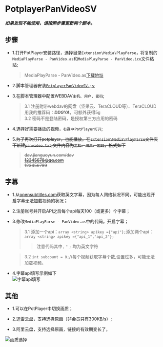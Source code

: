 # PotplayerPanVideoSV

***如果发现不能使用，请按照步骤更新两个脚本。***

## 步骤

* 1.打开PotPlayer安装路径，选择目录`Extension\Media\PlayParse`，将复制的`MediaPlayParse - PanVideo.as`和`MediaPlayParse - PanVideo.ico`文件粘贴;
  
    >MediaPlayParse - PanVideo.as[下载地址](https://github.com/Bleu404/PotplayerPanVideoSV/tree/main/src)

* 2.脚本管理器安装[`PotplayerPanVideoSV.js`](https://greasyfork.org/scripts/442448-potplayer%E4%BA%91%E7%9B%98-%E4%B8%93%E4%BE%9B%E7%89%88/code/PotPlayer%E4%BA%91%E7%9B%98-%E4%B8%93%E4%BE%9B%E7%89%88.user.js);

* 3.在脚本管理器中配置WEBDAV`主机`、`用户`、`密码`;
 
    >3.1 注册附带webdav的网盘（坚果云、TeraCLOUD等）、TeraCLOUD用我的推荐码：***DDGYA***，可额外获得5g  
   3.2 密码不是登陆密码，是授权第三方应用的密码  

* 4.选择好需要播放的视频，`右键`=>`PotPlayer打开`;
  
* 5.~~为了再次打开potplayer，也能播放。在`Extension\Media\PlayParse`文件夹下新建`panvideo.txt`,文件内容为`主机`、`用户`、`密码`，格式如下~~

     >~~dav.jianguoyun.com/dav~~  
    ~~12345678@qq.com~~  
    ~~123456789~~

## 字幕

* 1.从[opensubtitles.com](https://www.opensubtitles.com/)获取英文字幕，因为每人网络状况不同，可能出现开启字幕无法加载视频的状况；

* 2.注册账号并开启API之后每个api每天100（或更多）个字幕；
  
* 3.修改`MediaPlayParse - PanVideo.as`中的代码，开启字幕；

    >3.1 添加一个api：`array <string> apikey ={"api"};`添加两个api：`array <string> apikey ={"api_1","api_2"};`  
    >>注意代码其中`,` `"` `;` 均为英文字符  
    
    >3.2 `int subcount = 0;`//每个视频获取字幕个数,设置过多，可能无法加载视频。
* 4.字幕api填写示例如下   
![字幕api填写](https://fastly.jsdelivr.net/gh/Bleu404/PotplayerPanVideoSV@main/字幕api填写.png)
## 其他

* 1.可以在PotPlayer中切换画质；

* 2.迅雷云盘，支持选择原画（非会员只有300KB/s）;

* 3.阿里云盘，支持选择原画，链接的有效期变长了。
  
![画质选择](https://fastly.jsdelivr.net/gh/Bleu404/PotplayerPanVideoSV@main/清晰度选择.png)
